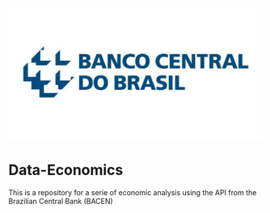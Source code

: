 <p align="center">
  <img src="bacen.jpg" >
</p>


# Data-Economics

This is a repository for a serie of economic analysis using the API from the Brazilian Central Bank (BACEN)

